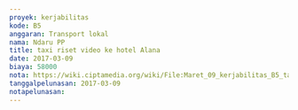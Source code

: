 ```yaml
---
proyek: kerjabilitas
kode: B5
anggaran: Transport lokal
nama: Ndaru PP
title: taxi riset video ke hotel Alana
date: 2017-03-09
biaya: 58000
nota: https://wiki.ciptamedia.org/wiki/File:Maret_09_kerjabilitas_B5_taksi_kantor_ke_HotelAlana_ndaru.jpg
tanggalpelunasan: 2017-03-09
notapelunasan:
---
```

